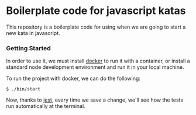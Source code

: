 Boilerplate code for javascript katas
=====================================

This repository is a boilerplate code for using when we are going to start a new kata in javascript.

### Getting Started

In order to use it, we must install [docker](https://docs.docker.com/engine/installation/) to run it with a container, or install a standard node development environment and run it in your local machine.

To run the project with docker, we can do the following:

    $ ./bin/start

Now, thanks to [jest](https://facebook.github.io/jest), every time we save a change, we'll see how the tests run automatically at the terminal.
